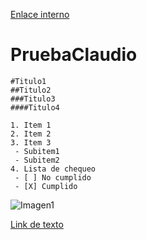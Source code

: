 [Enlace interno](https://github.com/thunder102/PruebaClaudio/blob/master/Nombre.md)

# PruebaClaudio

    #Titulo1
    ##Titulo2
    ###Titulo3
    ####Titulo4

    1. Item 1
    2. Item 2
    3. Item 3
     - Subitem1
     - Subitem2
    4. Lista de chequeo
     - [ ] No cumplido
     - [X] Cumplido
 
 ![Imagen1](http://i.ytimg.com/vi/eT-ztohp0i4/maxresdefault.jpg)

[Link de texto](http://www.usach.cl/sites/default/files/field/noticia_image/auto_solar2.jpg)
